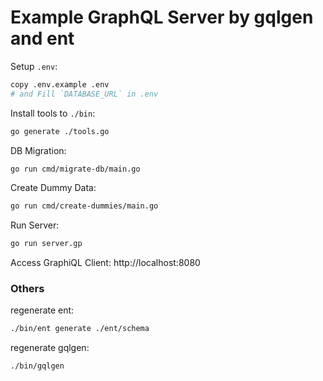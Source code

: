 # Example GraphQL Server by gqlgen and ent
Setup `.env`:
```zsh
copy .env.example .env
# and Fill `DATABASE_URL` in .env
```

Install tools to `./bin`:
```zsh
go generate ./tools.go
```

DB Migration:
```zsh
go run cmd/migrate-db/main.go
```

Create Dummy Data:
```zsh
go run cmd/create-dummies/main.go
```

Run Server:
```zsh
go run server.gp
```

Access GraphiQL Client: http://localhost:8080

### Others
regenerate ent:
```zsh
./bin/ent generate ./ent/schema
```

regenerate gqlgen:
```zsh
./bin/gqlgen
```
